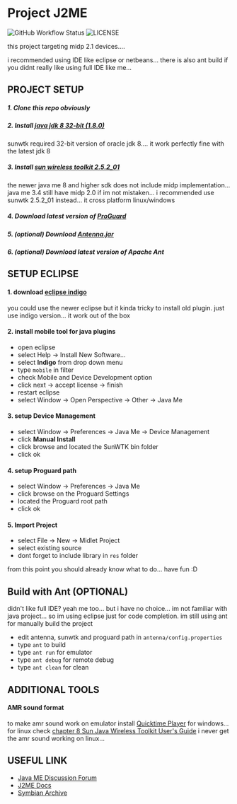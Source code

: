 # Project J2ME

![GitHub Workflow Status](https://img.shields.io/github/workflow/status/ngawung/project-j2me/Building?style=for-the-badge)
![LICENSE](https://img.shields.io/github/license/ngawung/project-j2me?style=for-the-badge)

this project targeting midp 2.1 devices....

i recommended using IDE like eclipse or netbeans...
there is also ant build if you didnt really like using full IDE like me...

## PROJECT SETUP

##### 1. Clone this repo obviously

##### 2. Install [java jdk 8 32-bit (1.8.0)](https://www.oracle.com/java/technologies/javase/javase-jdk8-downloads.html)
sunwtk required 32-bit version of oracle jdk 8....
it work perfectly fine with the latest jdk 8

##### 3. Install [sun wireless toolkit 2.5.2_01](https://www.oracle.com/java/technologies/sun-java-wireless-toolkit.html)
the newer java me 8 and higher sdk does not include midp implementation...
java me 3.4 still have midp 2.0 if im not mistaken...
i recommended use sunwtk 2.5.2_01 instead... it cross platform linux/windows

##### 4. Download latest version of [ProGuard](https://github.com/Guardsquare/proguard)

##### 5. (optional) Download [Antenna.jar](http://antenna.sourceforge.net/)

##### 6. (optional) Download latest version of Apache Ant


## SETUP ECLIPSE

#### 1. download [eclipse indigo](https://www.eclipse.org/downloads/packages/release/indigo/sr2)
you could use the newer eclipse but it kinda tricky to install old plugin.
just use indigo version... it work out of the box

#### 2. install mobile tool for java plugins
- open eclipse
- select Help -> Install New Software...
- select **Indigo** from drop down menu
- type `mobile` in filter
- check Mobile and Device Development option
- click next -> accept license -> finish
- restart eclipse
- select Window -> Open Perspective -> Other -> Java Me

#### 3. setup Device Management
- select Window -> Preferences -> Java Me -> Device Management
- click **Manual Install**
- click browse and located the SunWTK bin folder
- click ok

#### 4. setup Proguard path
- select Window -> Preferences -> Java Me
- click browse on the Proguard Settings
- located the Proguard root path
- click ok

#### 5. Import Project
- select File -> New -> Midlet Project
- select existing source
- dont forget to include library in `res` folder 

from this point you should already know what to do...
have fun :D

## Build with Ant (OPTIONAL)
didn't like full IDE? yeah me too... but i have no choice...
im not familiar with java project... so im using eclipse just for code completion. im still using ant for manually build the project

- edit antenna, sunwtk and proguard path in `antenna/config.properties`
- type `ant` to build
- type `ant run` for emulator
- type `ant debug` for remote debug
- type `ant clean` for clean

## ADDITIONAL TOOLS

#### AMR sound format
to make amr sound work on emulator install [Quicktime Player](https://support.apple.com/kb/dl837?locale=en_US) for windows...
for linux check [chapter 8 Sun Java Wireless Toolkit User's Guide](https://docs.oracle.com/cd/E17802_01/products/products/sjwtoolkit/wtk2.5.2/docs/UserGuide-html/mmapi.html)
i never get the amr sound working on linux... 

## USEFUL LINK
- [Java ME Discussion Forum](https://community.oracle.com/tech/developers/categories/3992)
- [J2ME Docs](https://nikita36078.github.io/J2ME_Docs/)
- [Symbian Archive](https://mrrosset.github.io/Symbian-Archive/)